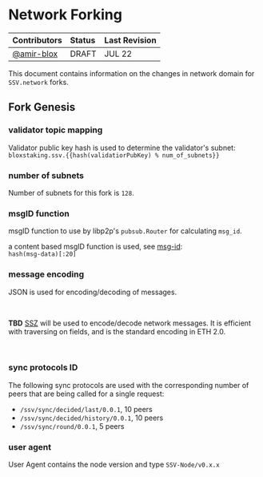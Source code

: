 # Network Forking

| Contributors                               | Status | Last Revision |
|:-------------------------------------------|:-------|:--------------|
| [@amir-blox](https://github.com/amir-blox) | DRAFT  | JUL 22        |

This document contains information on the changes in network domain for `SSV.network` forks.


## Fork Genesis

### validator topic mapping

Validator public key hash is used to determine the validator's subnet: \
`bloxstaking.ssv.{{hash(validatiorPubKey) % num_of_subnets}}`

### number of subnets

Number of subnets for this fork is `128`.

### msgID function

msgID function to use by libp2p's `pubsub.Router` for calculating `msg_id`.

a content based msgID function is used, see [msg-id](#message-id): \
`hash(msg-data)[:20]`

### message encoding

JSON is used for encoding/decoding of messages.

<br />

**TBD** [SSZ](https://github.com/ethereum/consensus-specs/blob/v0.11.1/ssz/simple-serialize.md)
will be used to encode/decode network messages.
It is efficient with traversing on fields, and is the standard encoding in ETH 2.0.

<br />

### sync protocols ID

The following sync protocols are used with the
corresponding number of peers that are being called for a single request:

- `/ssv/sync/decided/last/0.0.1`, 10 peers
- `/ssv/sync/decided/history/0.0.1`, 10 peers
- `/ssv/sync/round/0.0.1`, 5 peers

### user agent

User Agent contains the node version and type
`SSV-Node/v0.x.x`



